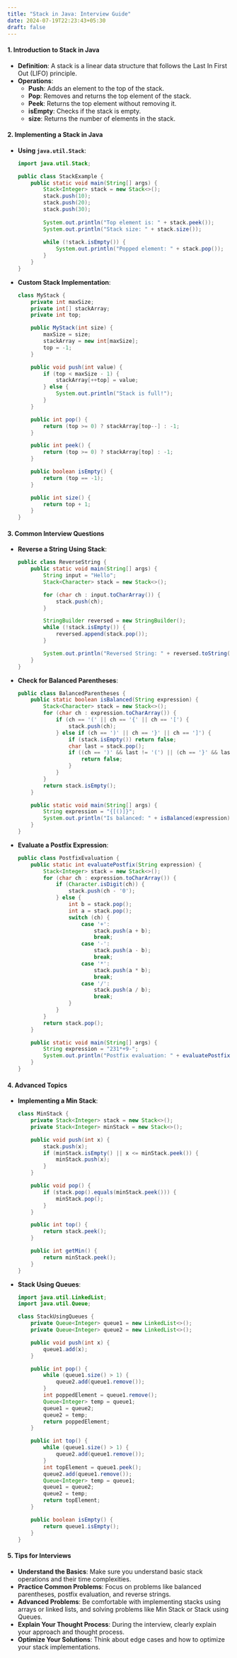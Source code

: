 ```yaml
---
title: "Stack in Java: Interview Guide"
date: 2024-07-19T22:23:43+05:30
draft: false
---
```

#### 1. **Introduction to Stack in Java**

- **Definition**: A stack is a linear data structure that follows the Last In First Out (LIFO) principle.
- **Operations**:
    - **Push**: Adds an element to the top of the stack.
    - **Pop**: Removes and returns the top element of the stack.
    - **Peek**: Returns the top element without removing it.
    - **isEmpty**: Checks if the stack is empty.
    - **size**: Returns the number of elements in the stack.

#### 2. **Implementing a Stack in Java**

- **Using `java.util.Stack`**:
  ```java
  import java.util.Stack;

  public class StackExample {
      public static void main(String[] args) {
          Stack<Integer> stack = new Stack<>();
          stack.push(10);
          stack.push(20);
          stack.push(30);
          
          System.out.println("Top element is: " + stack.peek());
          System.out.println("Stack size: " + stack.size());
          
          while (!stack.isEmpty()) {
              System.out.println("Popped element: " + stack.pop());
          }
      }
  }
  ```

- **Custom Stack Implementation**:
  ```java
  class MyStack {
      private int maxSize;
      private int[] stackArray;
      private int top;

      public MyStack(int size) {
          maxSize = size;
          stackArray = new int[maxSize];
          top = -1;
      }

      public void push(int value) {
          if (top < maxSize - 1) {
              stackArray[++top] = value;
          } else {
              System.out.println("Stack is full!");
          }
      }

      public int pop() {
          return (top >= 0) ? stackArray[top--] : -1;
      }

      public int peek() {
          return (top >= 0) ? stackArray[top] : -1;
      }

      public boolean isEmpty() {
          return (top == -1);
      }

      public int size() {
          return top + 1;
      }
  }
  ```

#### 3. **Common Interview Questions**

- **Reverse a String Using Stack**:
  ```java
  public class ReverseString {
      public static void main(String[] args) {
          String input = "Hello";
          Stack<Character> stack = new Stack<>();

          for (char ch : input.toCharArray()) {
              stack.push(ch);
          }

          StringBuilder reversed = new StringBuilder();
          while (!stack.isEmpty()) {
              reversed.append(stack.pop());
          }

          System.out.println("Reversed String: " + reversed.toString());
      }
  }
  ```

- **Check for Balanced Parentheses**:
  ```java
  public class BalancedParentheses {
      public static boolean isBalanced(String expression) {
          Stack<Character> stack = new Stack<>();
          for (char ch : expression.toCharArray()) {
              if (ch == '(' || ch == '{' || ch == '[') {
                  stack.push(ch);
              } else if (ch == ')' || ch == '}' || ch == ']') {
                  if (stack.isEmpty()) return false;
                  char last = stack.pop();
                  if ((ch == ')' && last != '(') || (ch == '}' && last != '{') || (ch == ']' && last != '[')) {
                      return false;
                  }
              }
          }
          return stack.isEmpty();
      }

      public static void main(String[] args) {
          String expression = "{[()]}";
          System.out.println("Is balanced: " + isBalanced(expression));
      }
  }
  ```

- **Evaluate a Postfix Expression**:
  ```java
  public class PostfixEvaluation {
      public static int evaluatePostfix(String expression) {
          Stack<Integer> stack = new Stack<>();
          for (char ch : expression.toCharArray()) {
              if (Character.isDigit(ch)) {
                  stack.push(ch - '0');
              } else {
                  int b = stack.pop();
                  int a = stack.pop();
                  switch (ch) {
                      case '+':
                          stack.push(a + b);
                          break;
                      case '-':
                          stack.push(a - b);
                          break;
                      case '*':
                          stack.push(a * b);
                          break;
                      case '/':
                          stack.push(a / b);
                          break;
                  }
              }
          }
          return stack.pop();
      }

      public static void main(String[] args) {
          String expression = "231*+9-";
          System.out.println("Postfix evaluation: " + evaluatePostfix(expression));
      }
  }
  ```

#### 4. **Advanced Topics**

- **Implementing a Min Stack**:
  ```java
  class MinStack {
      private Stack<Integer> stack = new Stack<>();
      private Stack<Integer> minStack = new Stack<>();

      public void push(int x) {
          stack.push(x);
          if (minStack.isEmpty() || x <= minStack.peek()) {
              minStack.push(x);
          }
      }

      public void pop() {
          if (stack.pop().equals(minStack.peek())) {
              minStack.pop();
          }
      }

      public int top() {
          return stack.peek();
      }

      public int getMin() {
          return minStack.peek();
      }
  }
  ```

- **Stack Using Queues**:
  ```java
  import java.util.LinkedList;
  import java.util.Queue;

  class StackUsingQueues {
      private Queue<Integer> queue1 = new LinkedList<>();
      private Queue<Integer> queue2 = new LinkedList<>();

      public void push(int x) {
          queue1.add(x);
      }

      public int pop() {
          while (queue1.size() > 1) {
              queue2.add(queue1.remove());
          }
          int poppedElement = queue1.remove();
          Queue<Integer> temp = queue1;
          queue1 = queue2;
          queue2 = temp;
          return poppedElement;
      }

      public int top() {
          while (queue1.size() > 1) {
              queue2.add(queue1.remove());
          }
          int topElement = queue1.peek();
          queue2.add(queue1.remove());
          Queue<Integer> temp = queue1;
          queue1 = queue2;
          queue2 = temp;
          return topElement;
      }

      public boolean isEmpty() {
          return queue1.isEmpty();
      }
  }
  ```

#### 5. **Tips for Interviews**

- **Understand the Basics**: Make sure you understand basic stack operations and their time complexities.
- **Practice Common Problems**: Focus on problems like balanced parentheses, postfix evaluation, and reverse strings.
- **Advanced Problems**: Be comfortable with implementing stacks using arrays or linked lists, and solving problems like Min Stack or Stack using Queues.
- **Explain Your Thought Process**: During the interview, clearly explain your approach and thought process.
- **Optimize Your Solutions**: Think about edge cases and how to optimize your stack implementations.
